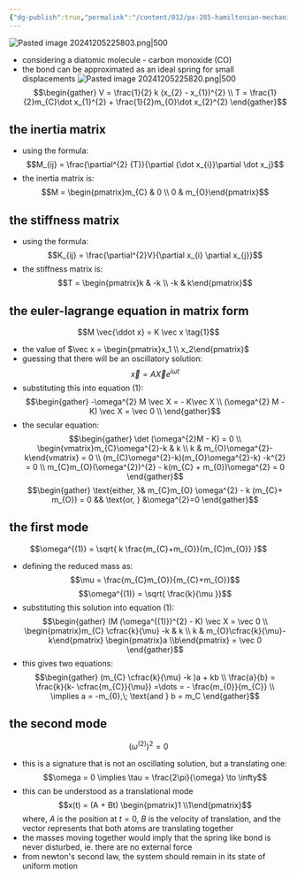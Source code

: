 ```yaml
---
{"dg-publish":true,"permalink":"/content/012/px-285-hamiltonian-mechanics-and-fluid-dynamics/term-1-hamiltonian-mechanics/g-normal-modes-and-small-oscillations/px-285-g8-diatomic-molecule/","noteIcon":"1","created":"2024-12-05T18:31:39.076+00:00","updated":"2025-02-01T16:03:49.912+00:00"}
---
```


![Pasted image 20241205225803.png|500](/img/user/pics/Pasted%20image%2020241205225803.png)
- considering a diatomic molecule - carbon monoxide (CO)
- the bond can be approximated as an ideal spring for small displacements
![Pasted image 20241205225820.png|500](/img/user/pics/Pasted%20image%2020241205225820.png)
$$\begin{gather}
V  = \frac{1}{2} k (x_{2} - x_{1})^{2} \\
T = \frac{1}{2}m_{C}\dot x_{1}^{2} + \frac{1}{2}m_{O}\dot x_{2}^{2} 
\end{gather}$$
## the inertia matrix
- using the formula:
$$M_{ij} = \frac{\partial^{2} {T}}{\partial {\dot x_{i}}\partial \dot x_j}$$
- the inertia matrix is:
$$M = \begin{pmatrix}m_{C} & 0 \\ 0 & m_{O}\end{pmatrix}$$
## the stiffness matrix
- using the formula:
$$K_{ij} =  \frac{\partial^{2}V}{\partial x_{i} \partial x_{j}}$$
- the stiffness matrix is:
$$T = \begin{pmatrix}k & -k \\ -k & k\end{pmatrix}$$
## the euler-lagrange equation in matrix form
$$M \vec{\ddot x} = K \vec x \tag{1}$$
- the value of $\vec x = \begin{pmatrix}x_1 \\ x_2\end{pmatrix}$
- guessing that there will be an oscillatory solution:
$$\vec  x = A \vec Xe^{i\omega t}$$
- substituting this into equation $(1):$
$$\begin{gather}
-\omega^{2} M \vec X  = - K\vec X \\
(\omega^{2} M - K) \vec X = \vec 0  \\
\end{gather}$$
- the secular equation:
$$\begin{gather}
\det (\omega^{2}M - K) = 0 \\
\begin{vmatrix}m_{C}\omega^{2}-k & k \\ k & m_{O}\omega^{2}-k\end{vmatrix} = 0 \\
(m_{C}\omega^{2}-k)(m_{O}\omega^{2}-k) -k^{2} = 0 \\
m_{C}m_{O}(\omega^{2})^{2} - k(m_{C} + m_{0})\omega^{2} = 0
\end{gather}$$
$$\begin{gather}
\text{either, }& m_{C}m_{O} \omega^{2} - k (m_{C}+ m_{O}) = 0 && \text{or, } &\omega^{2}=0
\end{gather}$$
## the first mode
$$\omega^{(1)} = \sqrt{ k \frac{m_{C}+m_{O}}{m_{C}m_{O}} }$$
- defining the reduced mass as:
$$\mu = \frac{m_{C}m_{O}}{m_{C}+m_{O}}$$
$$\omega^{(1)} = \sqrt{ \frac{k}{\mu }}$$
- substituting this solution into equation $(1):$
$$\begin{gather}
(M (\omega^{(1)})^{2} - K) \vec X = \vec 0 \\
\begin{pmatrix}m_{C} \cfrac{k}{\mu} -k & k \\ k & m_{O}\cfrac{k}{\mu}-k\end{pmatrix} \begin{pmatrix}a \\b\end{pmatrix} = \vec 0
\end{gather}$$
- this gives two equations:
$$\begin{gather}
(m_{C} \cfrac{k}{\mu} -k )a + kb \\
\frac{a}{b} = \frac{k}{k- \cfrac{m_{C}}{\mu}} =\dots = - \frac{m_{0}}{m_{C}} \\
\implies a = -m_{0},\; \text{and } b = m_C
\end{gather}$$
## the second mode
$$(\omega^{(2)})^{2} = 0$$
- this is a signature that is not an oscillating solution, but a translating one:
$$\omega = 0 \implies \tau = \frac{2\pi}{\omega} \to \infty$$
- this can be understood as a translational mode
$$x(t) = (A + Bt) \begin{pmatrix}1 \\1\end{pmatrix}$$
	where, $A$ is the position at $t=0$, $B$ is the velocity of translation, and the vector represents that both atoms are translating together
- the masses moving together would imply that the spring like bond is never disturbed, ie. there are no external force
- from newton's second law, the system should remain in its state of uniform motion